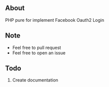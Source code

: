 ## About

PHP pure for implement Facebook Oauth2 Login

## Note

- Feel free to pull request
- Feel free to open an issue

## Todo

1. Create documentation
